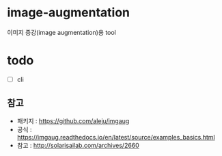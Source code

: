# image-augmentation
이미지 증강(image augmentation)용 tool

# todo
- [ ] cli

## 참고
- 패키지 : https://github.com/aleju/imgaug
- 공식 : https://imgaug.readthedocs.io/en/latest/source/examples_basics.html
- 참고 : http://solarisailab.com/archives/2660